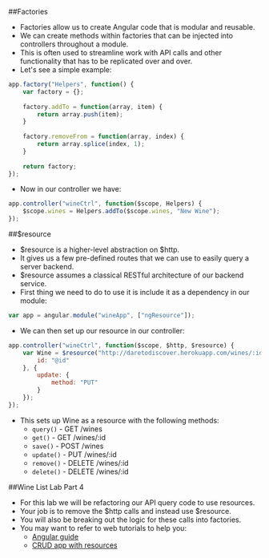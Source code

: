 ##Factories
- Factories allow us to create Angular code that is modular and reusable.
- We can create methods within factories that can be injected into controllers throughout a module.
- This is often used to streamline work with API calls and other functionality that has to be replicated over and over.
- Let's see a simple example:

```javascript
app.factory("Helpers", function() {
	var factory = {};
	
	factory.addTo = function(array, item) {
		return array.push(item);
	}
	
	factory.removeFrom = function(array, index) {
		return array.splice(index, 1);
	}
	
	return factory;
});
```

- Now in our controller we have:

```javascript
app.controller("wineCtrl", function($scope, Helpers) {
	$scope.wines = Helpers.addTo($scope.wines, "New Wine");
});
```

##$resource
- $resource is a higher-level abstraction on $http.
- It gives us a few pre-defined routes that we can use to easily query a server backend.
- $resource assumes a classical RESTful architecture of our backend service.
- First thing we need to do to use it is include it as a dependency in our module:

```javascript
var app = angular.module("wineApp", ["ngResource"]);
```

- We can then set up our resource in our controller:

```javascript
app.controller("wineCtrl", function($scope, $http, $resource) {
	var Wine = $resource("http://daretodiscover.herokuapp.com/wines/:id", {
		id: "@id"
	}, {
		update: {
			method: "PUT"
		}
	});
});
```

- This sets up Wine as a resource with the following methods:
	- `query()` - GET /wines
	- `get()` - GET /wines/:id
	- `save()` - POST /wines
	- `update()` - PUT /wines/:id
	- `remove()` - DELETE /wines/:id
	- `delete()` - DELETE /wines/:id

##Wine List Lab Part 4
- For this lab we will be refactoring our API query code to use resources.
- Your job is to remove the $http calls and instead use $resource.
- You will also be breaking out the logic for these calls into factories.
- You may want to refer to web tutorials to help you:
	- [Angular guide](https://docs.angularjs.org/api/ngResource/service/$resource)
	- [CRUD app with resources](http://www.sitepoint.com/creating-crud-app-minutes-angulars-resource/)